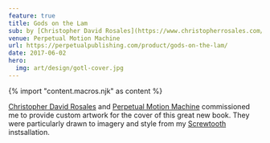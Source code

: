 ```yaml
---
feature: true
title: Gods on the Lam
sub: by [Christopher David Rosales](https://www.christopherrosales.com/)
venue: Perpetual Motion Machine
url: https://perpetualpublishing.com/product/gods-on-the-lam/
date: 2017-06-02
hero:
  img: art/design/gotl-cover.jpg
---
```


{% import "content.macros.njk" as content %}

[Christopher David Rosales](https://www.christopherrosales.com/)
and
[Perpetual Motion Machine](https://perpetualpublishing.com/product/gods-on-the-lam/)
commissioned me
to provide custom artwork
for the cover of this great new book.
They were particularly drawn
to imagery and style
from my [Screwtooth](/2014/08/02/screwtooth/)
instsallation.
